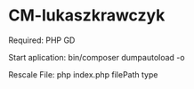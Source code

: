 # CM-lukaszkrawczyk
Required: PHP GD

Start aplication:
bin/composer dumpautoload -o

Rescale File:
php index.php filePath type

